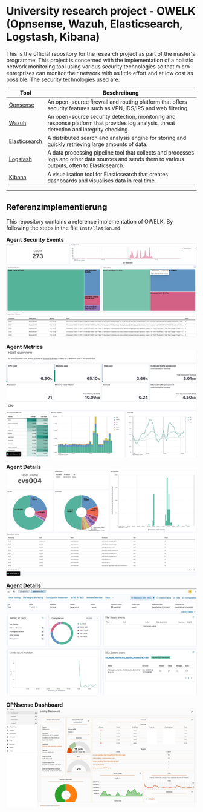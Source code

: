 # University research project - OWELK (Opnsense, Wazuh, Elasticsearch, Logstash, Kibana)
This is the official repository for the research project as part of the master's programme. This project is concerned with the implementation of a holistic network monitoring tool using various security technologies so that micro-enterprises can monitor their network with as little effort and at low cost as possible. The security technologies used are: 

| Tool | Beschreibung |
| ----------- | ----------- |
| [Opnsense](https://opnsense.org/)      | An open-source firewall and routing platform that offers security features such as VPN, IDS/IPS and web filtering. |
| [Wazuh](https://wazuh.com/)         | An open-source security detection, monitoring and response platform that provides log analysis, threat detection and integrity checking. |
| [Elasticsearch](https://www.elastic.co/de/elasticsearch) | A distributed search and analysis engine for storing and quickly retrieving large amounts of data.     |
| [Logstash](https://www.elastic.co/de/logstash)      | A data processing pipeline tool that collects and processes logs and other data sources and sends them to various outputs, often to Elasticsearch. |
| [Kibana](https://www.elastic.co/de/kibana)        | A visualisation tool for Elasticsearch that creates dashboards and visualises data in real time. | 

---

## Referenzimplementierung 
This repository contains a reference implementation of OWELK. By following the steps in the file `Installation.md`

**Agent Security Events**
![Agent Security Events](https://github.com/cryptocean22/forschungsprojekt/blob/main/Guide/pictures/security-events.jpeg?raw=true)

**Agent Metrics**
![Agent Metrics](https://github.com/cryptocean22/forschungsprojekt/blob/main/Guide/pictures/metrics.jpeg?raw=true)

**Agent Details**
![Agent Details](https://github.com/cryptocean22/forschungsprojekt/blob/main/Guide/pictures/host-details.jpg?raw=true)

**Agent Details**
![Agent Details](https://github.com/cryptocean22/forschungsprojekt/blob/main/Guide/pictures/wazuh-agent.jpeg?raw=true)

**OPNsense Dashboard**
![OPNsense Dashboard](https://github.com/cryptocean22/forschungsprojekt/blob/main/Guide/pictures/opnsensedashboard.png?raw=true)
